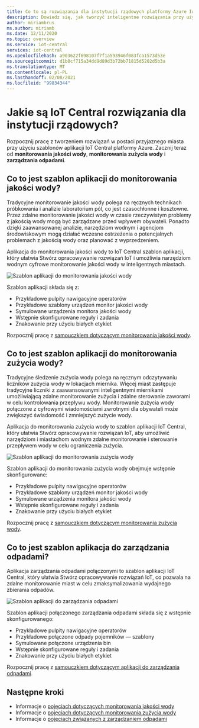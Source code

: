 ```yaml
---
title: Co to są rozwiązania dla instytucji rządowych platformy Azure IoT Central
description: Dowiedz się, jak tworzyć inteligentne rozwiązania przy użyciu szablonów aplikacji platformy Azure IoT Central.
author: miriambrus
ms.author: miriamb
ms.date: 12/11/2020
ms.topic: overview
ms.service: iot-central
services: iot-central
ms.openlocfilehash: a903622f698107f7f1a593946f083fca1573d53e
ms.sourcegitcommit: d1b0cf715a34dd9d89d3b72bb71815d5202d5b3a
ms.translationtype: MT
ms.contentlocale: pl-PL
ms.lasthandoff: 02/08/2021
ms.locfileid: "99834344"
---
```

# <a name="what-are-the-iot-central-government-solutions"></a>Jakie są IoT Central rozwiązania dla instytucji rządowych?

Rozpocznij pracę z tworzeniem rozwiązań w postaci przyjaznego miasta przy użyciu szablonów aplikacji IoT Central platformy Azure. Zacznij teraz od **monitorowania jakości wody**, **monitorowania zużycia wody** i **zarządzania odpadami**.

## <a name="what-is-water-quality-monitoring-application-template"></a>Co to jest szablon aplikacji do monitorowania jakości wody?   

Tradycyjne monitorowanie jakości wody polega na ręcznych technikach próbkowania i analizie laboratorium pól, co jest czasochłonne i kosztowne. Przez zdalne monitorowanie jakości wody w czasie rzeczywistym problemy z jakością wody mogą być zarządzane przed wpływem obywateli. Ponadto dzięki zaawansowanej analizie, narzędziom wodnym i agencjom środowiskowym mogą działać wczesne ostrzeżenia o potencjalnych problemach z jakością wody oraz planować z wyprzedzeniem.  

Aplikacja do monitorowania jakości wody to IoT Central szablon aplikacji, który ułatwia Stwórz opracowywanie rozwiązań IoT i umożliwia narzędziom wodnym cyfrowe monitorowanie jakości wody w inteligentnych miastach. 

![Szablon aplikacji do monitorowania jakości wody](./media/overview-iotcentral-government/waterqualitymonitoring-dashboard-full.png)

Szablon aplikacji składa się z:
* Przykładowe pulpity nawigacyjne operatorów
* Przykładowe szablony urządzeń monitor jakości wody
* Symulowane urządzenia monitora jakości wody
* Wstępnie skonfigurowane reguły i zadania
* Znakowanie przy użyciu białych etykiet 

Rozpocznij pracę z [samouczkiem dotyczącym monitorowania jakości wody](./tutorial-water-quality-monitoring.md).


## <a name="what-is-water-consumption-monitoring-application-template"></a>Co to jest szablon aplikacji do monitorowania zużycia wody? 

Tradycyjne śledzenie zużycia wody polega na ręcznym odczytywaniu liczników zużycia wody w lokacjach miernika. Więcej miast zastępuje tradycyjne liczniki z zaawansowanymi inteligentnymi miernikami umożliwiającą zdalne monitorowanie zużycia i zdalne sterowanie zaworami w celu kontrolowania przepływu wody. Monitorowanie zużycia wody połączone z cyfrowymi wiadomościami zwrotnymi dla obywateli może zwiększyć świadomość i zmniejszyć zużycie wody. 

Aplikacja do monitorowania zużycia wody to szablon aplikacji IoT Central, który ułatwia Stwórz opracowywanie rozwiązań IoT, aby umożliwić narzędziom i miastachom wodnym zdalne monitorowanie i sterowanie przepływem wody w celu ograniczenia zużycia. 

  ![Szablon aplikacji do monitorowania zużycia wody](./media/overview-iotcentral-government/waterconsumptionmonitoring-dashboardfull.png)

Szablon aplikacji do monitorowania zużycia wody obejmuje wstępnie skonfigurowane:
* Przykładowe pulpity nawigacyjne operatorów
* Przykładowe szablony urządzeń monitor jakości wody
* Symulowane urządzenia monitora jakości wody
* Wstępnie skonfigurowane reguły i zadania
* Znakowanie przy użyciu białych etykiet 

 Rozpocznij pracę z [samouczkiem dotyczącym monitorowania zużycia wody](./tutorial-water-consumption-monitoring.md).

## <a name="what-is-connected-waste-management-application-template"></a>Co to jest szablon aplikacja do zarządzania odpadami? 

Aplikacja zarządzania odpadami połączonymi to szablon aplikacji IoT Central, który ułatwia Stwórz opracowywanie rozwiązań IoT, co pozwala na zdalne monitorowanie miast w celu zmaksymalizowania wydajnego zbierania odpadów. 

![Szablon aplikacji do zarządzania odpadami](media/overview-iotcentral-government/connectedwastemanagement-dashboard.png) 


Szablon aplikacji połączonego zarządzania odpadami składa się z wstępnie skonfigurowanego:
* Przykładowe pulpity nawigacyjne operatorów
* Przykładowe połączone odpady pojemników — szablony
* Symulowane połączone urządzenia bin
* Wstępnie skonfigurowane reguły i zadania
* Znakowanie przy użyciu białych etykiet 

Rozpocznij pracę z [samouczkiem dotyczącym aplikacji do zarządzania odpadami](./tutorial-connected-waste-management.md).

## <a name="next-steps"></a>Następne kroki

* Informacje o [pojęciach dotyczących monitorowania jakości wody](./concepts-waterqualitymonitoring-architecture.md)
* Informacje o [pojęciach dotyczących monitorowania zużycia wody](./concepts-waterconsumptionmonitoring-architecture.md)
* Informacje o [pojęciach związanych z zarządzaniem odpadami](./concepts-connectedwastemanagement-architecture.md)  
